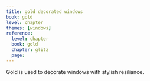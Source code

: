 ```yaml
---
title: gold decorated windows
book: gold
level: chapter
themes: [windows]
reference:
  level: chapter
  book: gold
  chapter: glitz
  page:
---
```


Gold is used to decorate windows with stylish resiliance.
